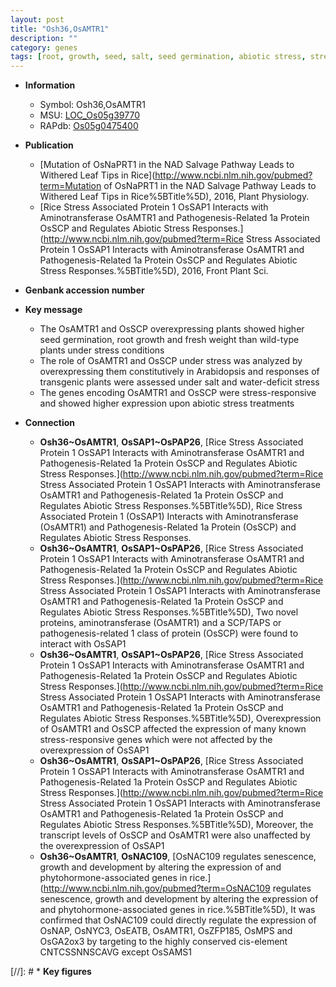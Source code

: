 ```yaml
---
layout: post
title: "Osh36,OsAMTR1"
description: ""
category: genes
tags: [root, growth, seed, salt, seed germination, abiotic stress, stress, biotic stress]
---
```


* **Information**  
    + Symbol: Osh36,OsAMTR1  
    + MSU: [LOC_Os05g39770](http://rice.uga.edu/cgi-bin/ORF_infopage.cgi?orf=LOC_Os05g39770)  
    + RAPdb: [Os05g0475400](http://rapdb.dna.affrc.go.jp/viewer/gbrowse_details/irgsp1?name=Os05g0475400)  

* **Publication**  
    + [Mutation of OsNaPRT1 in the NAD Salvage Pathway Leads to Withered Leaf Tips in Rice](http://www.ncbi.nlm.nih.gov/pubmed?term=Mutation of OsNaPRT1 in the NAD Salvage Pathway Leads to Withered Leaf Tips in Rice%5BTitle%5D), 2016, Plant Physiology.
    + [Rice Stress Associated Protein 1 OsSAP1 Interacts with Aminotransferase OsAMTR1 and Pathogenesis-Related 1a Protein OsSCP and Regulates Abiotic Stress Responses.](http://www.ncbi.nlm.nih.gov/pubmed?term=Rice Stress Associated Protein 1 OsSAP1 Interacts with Aminotransferase OsAMTR1 and Pathogenesis-Related 1a Protein OsSCP and Regulates Abiotic Stress Responses.%5BTitle%5D), 2016, Front Plant Sci.

* **Genbank accession number**  

* **Key message**  
    + The OsAMTR1 and OsSCP overexpressing plants showed higher seed germination, root growth and fresh weight than wild-type plants under stress conditions
    + The role of OsAMTR1 and OsSCP under stress was analyzed by overexpressing them constitutively in Arabidopsis and responses of transgenic plants were assessed under salt and water-deficit stress
    + The genes encoding OsAMTR1 and OsSCP were stress-responsive and showed higher expression upon abiotic stress treatments

* **Connection**  
    + __Osh36~OsAMTR1__, __OsSAP1~OsPAP26__, [Rice Stress Associated Protein 1 OsSAP1 Interacts with Aminotransferase OsAMTR1 and Pathogenesis-Related 1a Protein OsSCP and Regulates Abiotic Stress Responses.](http://www.ncbi.nlm.nih.gov/pubmed?term=Rice Stress Associated Protein 1 OsSAP1 Interacts with Aminotransferase OsAMTR1 and Pathogenesis-Related 1a Protein OsSCP and Regulates Abiotic Stress Responses.%5BTitle%5D), Rice Stress Associated Protein 1 (OsSAP1) Interacts with Aminotransferase (OsAMTR1) and Pathogenesis-Related 1a Protein (OsSCP) and Regulates Abiotic Stress Responses.
    + __Osh36~OsAMTR1__, __OsSAP1~OsPAP26__, [Rice Stress Associated Protein 1 OsSAP1 Interacts with Aminotransferase OsAMTR1 and Pathogenesis-Related 1a Protein OsSCP and Regulates Abiotic Stress Responses.](http://www.ncbi.nlm.nih.gov/pubmed?term=Rice Stress Associated Protein 1 OsSAP1 Interacts with Aminotransferase OsAMTR1 and Pathogenesis-Related 1a Protein OsSCP and Regulates Abiotic Stress Responses.%5BTitle%5D), Two novel proteins, aminotransferase (OsAMTR1) and a SCP/TAPS or pathogenesis-related 1 class of protein (OsSCP) were found to interact with OsSAP1
    + __Osh36~OsAMTR1__, __OsSAP1~OsPAP26__, [Rice Stress Associated Protein 1 OsSAP1 Interacts with Aminotransferase OsAMTR1 and Pathogenesis-Related 1a Protein OsSCP and Regulates Abiotic Stress Responses.](http://www.ncbi.nlm.nih.gov/pubmed?term=Rice Stress Associated Protein 1 OsSAP1 Interacts with Aminotransferase OsAMTR1 and Pathogenesis-Related 1a Protein OsSCP and Regulates Abiotic Stress Responses.%5BTitle%5D), Overexpression of OsAMTR1 and OsSCP affected the expression of many known stress-responsive genes which were not affected by the overexpression of OsSAP1
    + __Osh36~OsAMTR1__, __OsSAP1~OsPAP26__, [Rice Stress Associated Protein 1 OsSAP1 Interacts with Aminotransferase OsAMTR1 and Pathogenesis-Related 1a Protein OsSCP and Regulates Abiotic Stress Responses.](http://www.ncbi.nlm.nih.gov/pubmed?term=Rice Stress Associated Protein 1 OsSAP1 Interacts with Aminotransferase OsAMTR1 and Pathogenesis-Related 1a Protein OsSCP and Regulates Abiotic Stress Responses.%5BTitle%5D), Moreover, the transcript levels of OsSCP and OsAMTR1 were also unaffected by the overexpression of OsSAP1
    + __Osh36~OsAMTR1__, __OsNAC109__, [OsNAC109 regulates senescence, growth and development by altering the expression of and phytohormone-associated genes in rice.](http://www.ncbi.nlm.nih.gov/pubmed?term=OsNAC109 regulates senescence, growth and development by altering the expression of and phytohormone-associated genes in rice.%5BTitle%5D),  It was confirmed that OsNAC109 could directly regulate the expression of OsNAP, OsNYC3, OsEATB, OsAMTR1, OsZFP185, OsMPS and OsGA2ox3 by targeting to the highly conserved cis-element CNTCSSNNSCAVG except OsSAMS1

[//]: # * **Key figures**  


